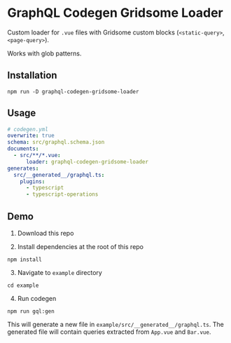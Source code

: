 # GraphQL Codegen Gridsome Loader

Custom loader for `.vue` files with Gridsome custom blocks (`<static-query>`, `<page-query>`).

Works with glob patterns.

## Installation

```
npm run -D graphql-codegen-gridsome-loader
```

## Usage

```yml
# codegen.yml
overwrite: true
schema: src/graphql.schema.json
documents:
  - src/**/*.vue:
      loader: graphql-codegen-gridsome-loader
generates:
  src/__generated__/graphql.ts:
    plugins:
      - typescript
      - typescript-operations

```

## Demo

1. Download this repo

2. Install dependencies at the root of this repo

```
npm install
```

3. Navigate to `example` directory

```
cd example
```

4. Run codegen

```
npm run gql:gen
```

This will generate a new file in `example/src/__generated__/graphql.ts`.
The generated file will contain queries extracted from `App.vue` and `Bar.vue`.
